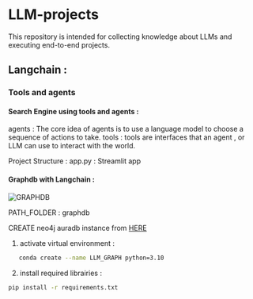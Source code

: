 # LLM-projects
This repository is intended for collecting knowledge about LLMs and executing end-to-end projects.

## Langchain : 


### Tools and agents 

#### Search Engine using tools and agents : 

agents : The core idea of agents is to use a language model to choose a sequence of actions to take. 
tools : tools are interfaces that an agent , or LLM can use to interact with the world.

Project Structure : 
app.py  : Streamlit app 




#### Graphdb with Langchain : 
![GRAPHDB](images/graphdb.png)  


PATH_FOLDER : graphdb 


CREATE neo4j auradb instance from [HERE](https://neo4j.com/cloud/platform/aura-graph-database/) 



1. activate virtual environment :
 ```bash
    conda create --name LLM_GRAPH python=3.10 
```  
2. install required librairies : 
 ```bash
 pip install -r requirements.txt
```  





